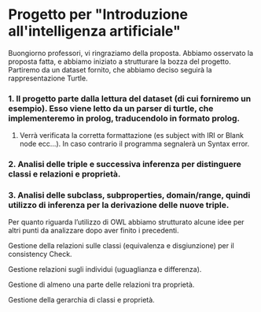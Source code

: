 Progetto per "Introduzione all'intelligenza artificiale"
=======


Buongiorno professori, vi ringraziamo della proposta. Abbiamo osservato la proposta fatta, e abbiamo iniziato a strutturare la bozza del progetto. Partiremo da un dataset fornito, che abbiamo deciso seguirà la rappresentazione Turtle.


### 1. Il progetto parte dalla lettura del dataset (di cui forniremo un esempio). Esso viene letto da un parser di turtle, che implementeremo in prolog, traducendolo in formato prolog.
1. Verrà verificata la corretta formattazione (es subject with IRI or Blank node ecc…). In caso contrario il programma segnalerà un Syntax error.

### 2. Analisi delle triple e successiva inferenza per distinguere classi e relazioni e proprietà.

### 3. Analisi delle subclass, subproperties, domain/range, quindi utilizzo di inferenza per la derivazione delle nuove triple.


Per quanto riguarda l’utilizzo di OWL abbiamo strutturato alcune idee per altri punti da analizzare dopo aver finito i precedenti. 

Gestione della relazioni sulle classi (equivalenza e disgiunzione) per il consistency Check.

Gestione relazioni sugli individui (uguaglianza e differenza).

Gestione di almeno una parte delle relazioni tra proprietà.

Gestione della gerarchia di classi e proprietà.
